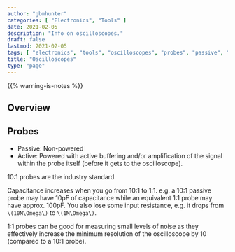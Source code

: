 ```yaml
---
author: "gbmhunter"
categories: [ "Electronics", "Tools" ]
date: 2021-02-05
description: "Info on oscilloscopes."
draft: false
lastmod: 2021-02-05
tags: [ "electronics", "tools", "oscilloscopes", "probes", "passive", "active", "Keysight" ]
title: "Oscilloscopes"
type: "page"
---
```


{{% warning-is-notes %}}

## Overview

## Probes

* Passive: Non-powered
* Active: Powered with active buffering and/or amplification of the signal within the probe itself (before it gets to the oscilloscope).

10:1 probes are the industry standard.

Capacitance increases when you go from 10:1 to 1:1. e.g. a 10:1 passive probe may have 10pF of capacitance while an equivalent 1:1 probe may have approx. 100pF. You also lose some input resistance, e.g. it drops from `\(10M\Omega\)` to `\(1M\Omega\)`.

1:1 probes can be good for measuring small levels of noise as they effectively increase the minimum resolution of the oscilloscope by 10 (compared to a 10:1 probe).